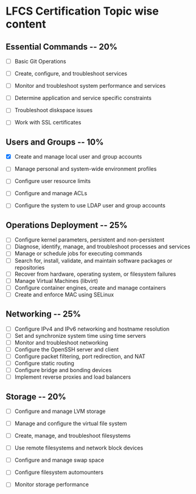 
# LFCS Certification Topic wise content

## Essential Commands -- 20%
    
- [ ] Basic Git Operations
- [ ] Create, configure, and troubleshoot services
- [ ] Monitor and troubleshoot system performance and services
- [ ] Determine application and service specific constraints
- [ ] Troubleshoot diskspace issues
- [ ] Work with SSL certificates


## Users and Groups -- 10%

- [X] Create and manage local user and group accounts
- [ ] Manage personal and system-wide environment profiles
- [ ] Configure user resource limits
- [ ] Configure and manage ACLs
- [ ] Configure the system to use LDAP user and group accounts


## Operations Deployment -- 25%
   
- [ ] Configure kernel parameters, persistent and non-persistent
- [ ] Diagnose, identify, manage, and troubleshoot processes and services
- [ ] Manage or schedule jobs for executing commands
- [ ] Search for, install, validate, and maintain software packages or repositories
- [ ] Recover from hardware, operating system, or filesystem failures
- [ ] Manage Virtual Machines (libvirt)
- [ ] Configure container engines, create and manage containers
- [ ] Create and enforce MAC using SELinux

## Networking  -- 25%

- [ ] Configure IPv4 and IPv6 networking and hostname resolution
- [ ] Set and synchronize system time using time servers
- [ ] Monitor and troubleshoot networking
- [ ] Configure the OpenSSH server and client
- [ ] Configure packet filtering, port redirection, and NAT
- [ ] Configure static routing
- [ ] Configure bridge and bonding devices
- [ ] Implement reverse proxies and load balancers

## Storage  -- 20%

- [ ] Configure and manage LVM storage
- [ ] Manage and configure the virtual file system
- [ ] Create, manage, and troubleshoot filesystems
- [ ] Use remote filesystems and network block devices
- [ ] Configure and manage swap space
- [ ] Configure filesystem automounters
- [ ] Monitor storage performance


